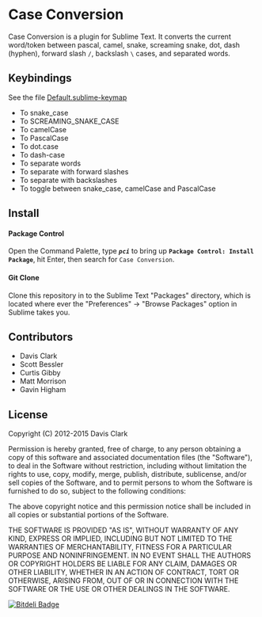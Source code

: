# Case Conversion
Case Conversion is a plugin for Sublime Text. It converts the current word/token between pascal,
camel, snake, screaming snake, dot, dash (hyphen), forward slash `/`, backslash `\` cases, and separated words.

## Keybindings

See the file [Default.sublime-keymap](Default.sublime-keymap)

- To snake_case
- To SCREAMING_SNAKE_CASE
- To camelCase
- To PascalCase
- To dot.case
- To dash-case
- To separate words
- To separate with forward slashes
- To separate with backslashes
- To toggle between snake_case, camelCase and PascalCase

## Install
#### Package Control
Open the Command Palette, type ***`pci`*** to bring up **`Package Control: Install Package`**, hit Enter,
then search for `Case Conversion`.

#### Git Clone
Clone this repository in to the Sublime Text "Packages" directory, which is located where ever the
"Preferences" -> "Browse Packages" option in Sublime takes you.

## Contributors
- Davis Clark
- Scott Bessler
- Curtis Gibby
- Matt Morrison
- Gavin Higham

## License
Copyright (C) 2012-2015 Davis Clark

Permission is hereby granted, free of charge, to any person obtaining a copy of
this software and associated documentation files (the "Software"), to deal in
the Software without restriction, including without limitation the rights to
use, copy, modify, merge, publish, distribute, sublicense, and/or sell copies
of the Software, and to permit persons to whom the Software is furnished to do
so, subject to the following conditions:

The above copyright notice and this permission notice shall be included in all
copies or substantial portions of the Software.

THE SOFTWARE IS PROVIDED "AS IS", WITHOUT WARRANTY OF ANY KIND, EXPRESS OR
IMPLIED, INCLUDING BUT NOT LIMITED TO THE WARRANTIES OF MERCHANTABILITY,
FITNESS FOR A PARTICULAR PURPOSE AND NONINFRINGEMENT. IN NO EVENT SHALL THE
AUTHORS OR COPYRIGHT HOLDERS BE LIABLE FOR ANY CLAIM, DAMAGES OR OTHER
LIABILITY, WHETHER IN AN ACTION OF CONTRACT, TORT OR OTHERWISE, ARISING FROM,
OUT OF OR IN CONNECTION WITH THE SOFTWARE OR THE USE OR OTHER DEALINGS IN THE
SOFTWARE.


[![Bitdeli Badge](https://d2weczhvl823v0.cloudfront.net/jdc0589/caseconversion/trend.png)](https://bitdeli.com/free "Bitdeli Badge")
